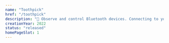 ```yaml
---
name: "Toothpick"
href: "/toothpick"
description: "🔎 Observe and control Bluetooth devices. Connecting to your devices has never been faster."
creationYear: 2022
status: "released"
homePageSlot: 1
---
```

